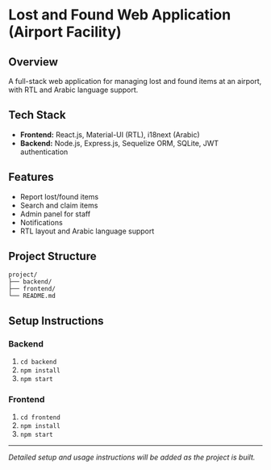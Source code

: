 # Lost and Found Web Application (Airport Facility)

## Overview
A full-stack web application for managing lost and found items at an airport, with RTL and Arabic language support.

## Tech Stack
- **Frontend:** React.js, Material-UI (RTL), i18next (Arabic)
- **Backend:** Node.js, Express.js, Sequelize ORM, SQLite, JWT authentication

## Features
- Report lost/found items
- Search and claim items
- Admin panel for staff
- Notifications
- RTL layout and Arabic language support

## Project Structure
```
project/
├── backend/
├── frontend/
└── README.md
```

## Setup Instructions

### Backend
1. `cd backend`
2. `npm install`
3. `npm start`

### Frontend
1. `cd frontend`
2. `npm install`
3. `npm start`

---

*Detailed setup and usage instructions will be added as the project is built.* 